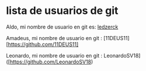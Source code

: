 # lista de usuarios de git

Aldo, mi nombre de usuario en git es: [ledzerck](https://github.com/ledzerck)

Amadeus, mi nombre de usuario en git : [11DEUS11][https://github.com/11DEUS11]

Leonardo, mi nombre de usuario en git : LeonardoSV18]([https://github.com/LeonardoSV18)